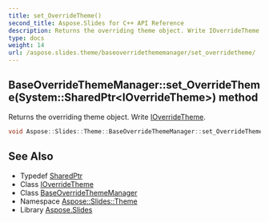 ```yaml
---
title: set_OverrideTheme()
second_title: Aspose.Slides for C++ API Reference
description: Returns the overriding theme object. Write IOverrideTheme.
type: docs
weight: 14
url: /aspose.slides.theme/baseoverridethememanager/set_overridetheme/
---
```

## BaseOverrideThemeManager::set_OverrideTheme(System::SharedPtr\<IOverrideTheme\>) method


Returns the overriding theme object. Write [IOverrideTheme](../../ioverridetheme/).

```cpp
void Aspose::Slides::Theme::BaseOverrideThemeManager::set_OverrideTheme(System::SharedPtr<IOverrideTheme> value) override
```

## See Also

* Typedef [SharedPtr](../../../system/sharedptr/)
* Class [IOverrideTheme](../../ioverridetheme/)
* Class [BaseOverrideThemeManager](../)
* Namespace [Aspose::Slides::Theme](../../)
* Library [Aspose.Slides](../../../)